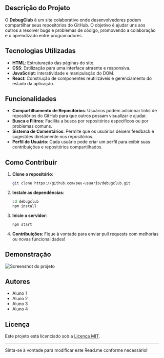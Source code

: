 ## Descrição do Projeto

O **DebugClub** é um site colaborativo onde desenvolvedores podem compartilhar seus repositórios do GitHub. O objetivo é ajudar uns aos outros a resolver bugs e problemas de código, promovendo a colaboração e o aprendizado entre programadores.

## Tecnologias Utilizadas

- **HTML**: Estruturação das páginas do site.
- **CSS**: Estilização para uma interface atraente e responsiva.
- **JavaScript**: Interatividade e manipulação do DOM.
- **React**: Construção de componentes reutilizáveis e gerenciamento do estado da aplicação.

## Funcionalidades

- **Compartilhamento de Repositórios**: Usuários podem adicionar links de repositórios do GitHub para que outros possam visualizar e ajudar.
- **Busca e Filtros**: Facilita a busca por repositórios específicos ou por problemas comuns.
- **Sistema de Comentários**: Permite que os usuários deixem feedback e sugestões diretamente nos repositórios.
- **Perfil de Usuário**: Cada usuário pode criar um perfil para exibir suas contribuições e repositórios compartilhados.

## Como Contribuir

1. **Clone o repositório**:
   ```bash
   git clone https://github.com/seu-usuario/debugclub.git
   ```

2. **Instale as dependências**:
   ```bash
   cd debugclub
   npm install
   ```

3. **Inicie o servidor**:
   ```bash
   npm start
   ```

4. **Contribuições**: Fique à vontade para enviar pull requests com melhorias ou novas funcionalidades!

## Demonstração

![Screenshot do projeto](link-para-screenshot)

## Autores

- Aluno 1
- Aluno 2
- Aluno 3
- Aluno 4

## Licença

Este projeto está licenciado sob a [Licença MIT](LICENSE).

---

Sinta-se à vontade para modificar este Read.me conforme necessário!
